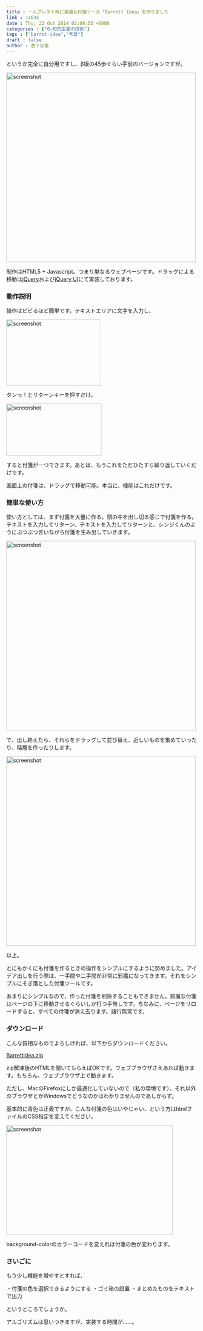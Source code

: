 ```yaml
---
title : 一人ブレスト時に最適な付箋ツール「Barrett Idea」を作りました
link : 14634
date : Thu, 23 Oct 2014 02:09:55 +0000
categories : ["0-知的生産の技術"]
tags : ["barret-idea","考具"]
draft : false
author : 倉下忠憲
---
```


というか完全に自分用ですし、β版の45歩ぐらい手前のバージョンですが。

<a href="https://rashita.net/blog/wp-content/uploads/2014/10/screenshot36.png"><img src="https://rashita.net/blog/wp-content/uploads/2014/10/screenshot36-1024x667.png" alt="screenshot" width="500" height="" class="alignnone size-large wp-image-14635" /></a>

制作はHTML5 + Javascript。つまり単なるウェブページです。ドラッグによる移動は<a href="http://jquery.com/" target="_blank">jQuery</a>および<a href="http://jqueryui.com/" target="_blank">jQuery UI</a>にて実装しております。

<H3>動作説明</H3>

操作はビビるほど簡単です。テキストエリアに文字を入力し、

<a href="https://rashita.net/blog/wp-content/uploads/2014/10/screenshot37.png"><img src="https://rashita.net/blog/wp-content/uploads/2014/10/screenshot37.png" alt="screenshot" width="250" height="174" class="alignnone size-full wp-image-14636" /></a>

タンっ！とリターンキーを押すだけ。

<a href="https://rashita.net/blog/wp-content/uploads/2014/10/screenshot38.png"><img src="https://rashita.net/blog/wp-content/uploads/2014/10/screenshot38.png" alt="screenshot" width="251" height="137" class="alignnone size-full wp-image-14637" /></a>

すると付箋が一つできます。あとは、もうこれをただひたすら繰り返していくだけです。

画面上の付箋は、ドラッグで移動可能。本当に、機能はこれだけです。

<H3>簡単な使い方</H3>

使い方としては、まず付箋を大量に作る。頭の中を出し切る感じで付箋を作る。テキストを入力してリターン、テキストを入力してリターンと、シンジくんのようにぶつぶつ言いながら付箋を生み出していきます。

<a href="https://rashita.net/blog/wp-content/uploads/2014/10/screenshot39.png"><img src="https://rashita.net/blog/wp-content/uploads/2014/10/screenshot39.png" alt="screenshot" width="500" height="" class="alignnone size-full wp-image-14638" /></a>

で、出し終えたら、それらをドラッグして並び替え、近しいものを集めていったり、階層を作ったりします。

<a href="https://rashita.net/blog/wp-content/uploads/2014/10/screenshot40.png"><img src="https://rashita.net/blog/wp-content/uploads/2014/10/screenshot40.png" alt="screenshot" width="500" height="" class="alignnone size-full wp-image-14639" /></a>

以上。

とにもかくにも付箋を作るときの操作をシンプルにするように努めました。アイデア出しを行う際は、一手間や二手間が非常に邪魔になってきます。それをシンプルにそぎ落とした付箋ツールです。

あまりにシンプルなので、作った付箋を削除することもできません。邪魔な付箋はページの下に移動させるぐらいしか打つ手無しです。ちなみに、ページをリロードすると、すべての付箋が消え去ります。諸行無常です。

<H3>ダウンロード</H3>

こんな貧相なものでよろしければ、以下からダウンロードください。

<a href="https://www.dropbox.com/s/wwypwcdgly2yrmm/BarrettIdea.zip?dl=0">BarrettIdea.zip</a>

zip解凍後のHTMLを開いてもらえばOKです。ウェブブラウザさえあれば動きます。もちろん、ウェブブラウザ上で動きます。

ただし、MacのFirefoxにしか最適化していないので（私の環境です）、それ以外のブラウザとかWindowsでどうなのかはわかりませんのであしからず。

基本的に青色は正義ですが、こんな付箋の色はいやじゃい、という方はhtmlファイルのCSS指定を変えてください。

<a href="https://rashita.net/blog/wp-content/uploads/2014/10/screenshot41.png"><img src="https://rashita.net/blog/wp-content/uploads/2014/10/screenshot41.png" alt="screenshot" width="439" height="289" class="alignnone size-full wp-image-14640" /></a>

background-colorのカラーコードを変えれば付箋の色が変わります。



<H3>さいごに</H3>

もう少し機能を増やすとすれば、

・付箋の色を選択できるようにする
・ゴミ箱の設置
・まとめたものをテキストで出力

というところでしょうか。

アルゴリズムは思いつきますが、実装する時間が……。